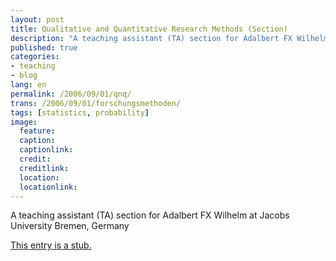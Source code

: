 ```yaml
---
layout: post
title: Qualitative and Quantitative Research Methods (Section)
description: "A teaching assistant (TA) section for Adalbert FX Wilhelm at Jacobs University Bremen, Germany"
published: true
categories:
- teaching
- blog
lang: en
permalink: /2006/09/01/qnq/
trans: /2006/09/01/forschungsmethoden/
tags: [statistics, probability]
image:
  feature: 
  caption: 
  captionlink: 
  credit: 
  creditlink: 
  location: 
  locationlink:
---
```


A teaching assistant (TA) section for Adalbert FX Wilhelm at Jacobs University Bremen, Germany

<div markdown="0">
<a href="/2007/02/01/statistics-I/" class="btn">This entry is a stub.</a>
</div>